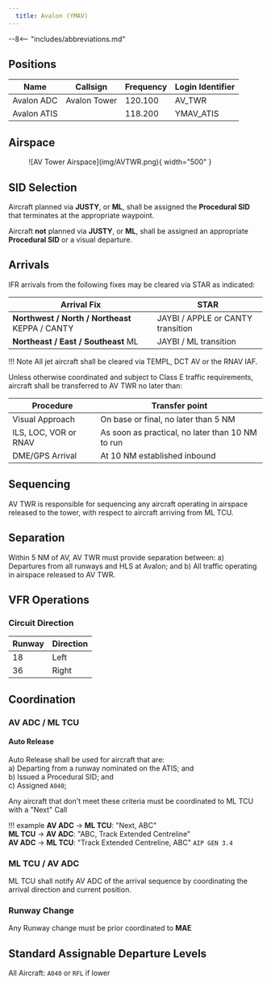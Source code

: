 ```yaml
---
  title: Avalon (YMAV)
---
```


--8<-- "includes/abbreviations.md"

## Positions

| Name               | Callsign       | Frequency        | Login Identifier                         |
| ------------------ | -------------- | ---------------- | ---------------------------------------- |
| Avalon ADC      | Avalon Tower   | 120.100          | AV_TWR                                   |
| Avalon ATIS     |                | 118.200         | YMAV_ATIS                                |

## Airspace

<figure markdown>
![AV Tower Airspace](img/AVTWR.png){ width="500" }
</figure>

## SID Selection

Aircraft planned via **JUSTY**, or **ML**, shall be assigned the **Procedural SID** that terminates at the appropriate waypoint.

Aircraft **not** planned via **JUSTY**, or **ML**, shall be assigned an appropriate **Procedural SID** or a visual departure.


## Arrivals
IFR arrivals from the following fixes may be cleared via STAR as indicated:

| Arrival Fix | STAR |
| ------ | ----------|
| **Northwest / North / Northeast** KEPPA / CANTY   | JAYBI / APPLE or CANTY transition |
| **Northeast / East / Southeast** ML    | JAYBI / ML transition |

!!! Note
    All jet aircraft shall be cleared via TEMPL, DCT AV or the RNAV IAF.
    
Unless otherwise coordinated and subject to Class E traffic requirements, aircraft shall be transferred to AV TWR no later than:

| Procedure | Transfer point |
| ------ | ----------|
| Visual Approach | On base or final, no later than 5 NM |
| ILS, LOC, VOR or RNAV  | As soon as practical, no later than 10 NM to run |
| DME/GPS Arrival  | At 10 NM established inbound |

## Sequencing

AV TWR is responsible for sequencing any aircraft operating in airspace released to the tower, with respect to aircraft arriving from ML TCU. 

## Separation

Within 5 NM of AV, AV TWR must provide separation between:
    a) Departures from all runways and HLS at Avalon; and
    b) All traffic operating in airspace released to AV TWR.

## VFR Operations

### Circuit Direction

| Runway | Direction |
| ------ | ----------|
| 18     | Left  |
| 36     | Right |

## Coordination
### AV ADC / ML TCU
#### Auto Release

Auto Release shall be used for aircraft that are:    
a) Departing from a runway nominated on the ATIS; and  
b) Issued a Procedural SID; and   
c) Assigned `A040`;

Any aircraft that don't meet these criteria must be coordinated to ML TCU with a "Next" Call

!!! example
    **AV ADC** -> **ML TCU**: "Next, ABC"  
    **ML TCU** -> **AV ADC**: "ABC, Track Extended Centreline"  
    **AV ADC** -> **ML TCU**: "Track Extended Centreline, ABC" 
    `AIP GEN 3.4`

### ML TCU / AV ADC

ML TCU shall notify AV ADC of the arrival sequence by coordinating the arrival direction and current position.

### Runway Change
Any Runway change must be prior coordinated to **MAE**

## Standard Assignable Departure Levels

All Aircraft: `A040` or `RFL` if lower